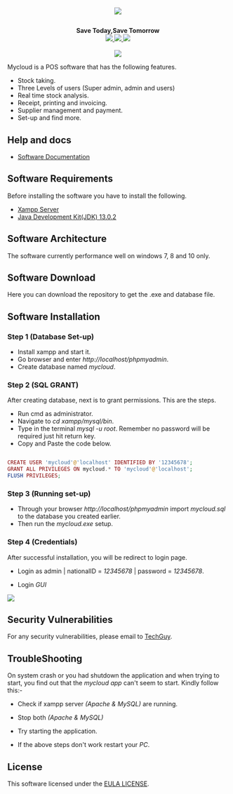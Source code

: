 # <p align="center"><a href="#" target="_blank"><img src="https://github.com/dev-techguy/Point-Of-Sale/blob/master/img/logo.png"></a></p>

<p align="center">
  <b>Save Today,Save Tomorrow</b><br>
  <a href="https://github.com/dev-techguy/Point-Of-Sale/issues">
  <img src="https://img.shields.io/github/issues/dev-techguy/Point-Of-Sale">
  </a>
  <a href="https://github.com/dev-techguy/Point-Of-Sale/network/members">
  <img src="https://img.shields.io/github/forks/dev-techguy/Point-Of-Sale">
  </a>
  <a href="https://github.com/dev-techguy/Point-Of-Sale/stargazers">
  <img src="https://img.shields.io/github/stars/dev-techguy/Point-Of-Sale">
  </a>
  <br><br>
  <img src="https://github.com/dev-techguy/Point-Of-Sale/blob/master/img/banner.PNG">
</p>

Mycloud is a POS software that has the following features.

- Stock taking.
- Three Levels of users (Super admin, admin and users)
- Real time stock analysis.
- Receipt, printing and invoicing.
- Supplier management and payment.
- Set-up and find more.

## Help and docs

- [Software Documentation](#)


## Software Requirements

Before installing the software you have to install the following.

- [Xampp Server](https://www.apachefriends.org/xampp-files/7.3.14/xampp-windows-x64-7.3.14-0-VC15-installer.exe)
- [Java Development Kit(JDK) 13.0.2](https://www.oracle.com/technetwork/java/javase/downloads/jdk13-downloads-5672538.html)

## Software Architecture

The software currently performance well on windows 7, 8 and 10 only.


## Software Download

Here you can download the repository to get the .exe and database file.


## Software Installation

### Step 1 (Database Set-up)

- Install xampp and start it.
- Go browser and enter *http://localhost/phpmyadmin*.
- Create database named *mycloud*.

### Step 2 (SQL GRANT)

After creating database, next is to grant permissions. This are the steps.

- Run cmd as administrator.
- Navigate to *cd xampp/mysql/bin*.
- Type in the terminal *mysql -u root*. Remember no password will be required just hit return key.
- Copy and Paste the code below.

```php

CREATE USER 'mycloud'@'localhost' IDENTIFIED BY '12345678';
GRANT ALL PRIVILEGES ON mycloud.* TO 'mycloud'@'localhost';
FLUSH PRIVILEGES;

```
### Step 3 (Running set-up)

- Through your browser *http://localhost/phpmyadmin* import *mycloud.sql* to the database you created earlier.
- Then run the *mycloud.exe* setup.

### Step 4 (Credentials)

After successful installation, you will be redirect to login page.

- Login as admin | nationalID = *12345678* | password = *12345678*. 

- Login *GUI*

 <img src="https://github.com/dev-techguy/Point-Of-Sale/blob/master/img/login.PNG">

## Security Vulnerabilities
 For any security vulnerabilities, please email to [TechGuy](mailto:dev.techguy@mail.com).


## TroubleShooting

On system crash or you had shutdown the application and when trying to start, you find out that the *mycloud app* can't seem to start. Kindly follow this:-

- Check if xampp server *(Apache & MySQL)* are running.

- Stop both *(Apache & MySQL)*

- Try starting the application.

- If the above steps don't work restart your *PC*.
 
## License
 This software licensed under the [EULA LICENSE](https://github.com/dev-techguy/Point-Of-Sale/blob/master/license.txt).
